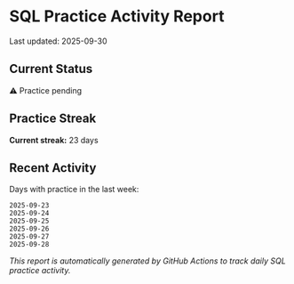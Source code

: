 # SQL Practice Activity Report

Last updated: 2025-09-30

## Current Status

⚠️ Practice pending

## Practice Streak

**Current streak:** 23 days

## Recent Activity

Days with practice in the last week:

```
2025-09-23
2025-09-24
2025-09-25
2025-09-26
2025-09-27
2025-09-28
```

*This report is automatically generated by GitHub Actions to track daily SQL practice activity.*
